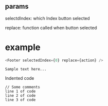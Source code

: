 ## params

selectdIndex: which Index button selected

replace: function called when button selected 

# example
```javascript
<Footer selectedIndex={0} replace={action} />
```
```
Sample text here...
```

Indented code

    // Some comments
    line 1 of code
    line 2 of code
    line 3 of code

